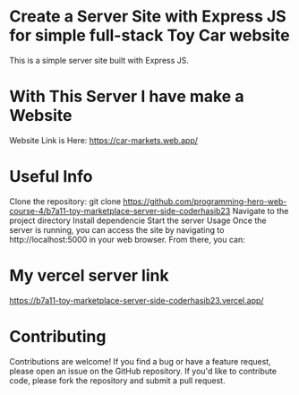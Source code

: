 # Create a Server Site with Express JS for simple full-stack Toy Car website
This is a simple  server site built with Express JS. 

# With This Server I have make a Website 
Website Link is Here: https://car-markets.web.app/



# Useful Info
Clone the repository: git clone https://github.com/programming-hero-web-course-4/b7a11-toy-marketplace-server-side-coderhasib23
Navigate to the project directory
Install dependencie
Start the server
Usage
Once the server is running, you can access the site by navigating to http://localhost:5000 in your web browser. From there, you can:



# My vercel server link
https://b7a11-toy-marketplace-server-side-coderhasib23.vercel.app/


# Contributing

Contributions are welcome! If you find a bug or have a feature request, please open an issue on the GitHub repository. If you'd like to contribute code, please fork the repository and submit a pull request.
